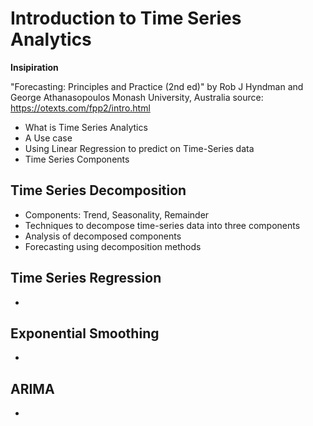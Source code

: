 # Introduction to Time Series Analytics

**Insipiration**

"Forecasting: Principles and Practice (2nd ed)" by Rob J Hyndman and George Athanasopoulos
Monash University, Australia
source: https://otexts.com/fpp2/intro.html


- What is Time Series Analytics
- A Use case
- Using Linear Regression to predict on Time-Series data
- Time Series Components


## Time Series Decomposition
  - Components: Trend, Seasonality, Remainder
  - Techniques to decompose time-series data into three components
  - Analysis of decomposed components
  - Forecasting using decomposition methods


## Time Series Regression
  - 


## Exponential Smoothing
  - 


## ARIMA
  - 
